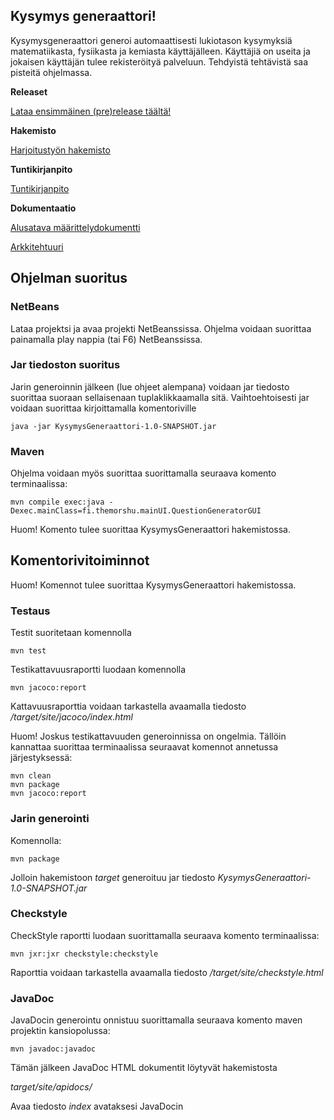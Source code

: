 ## Kysymys generaattori!

Kysymysgeneraattori generoi automaattisesti lukiotason kysymyksiä matematiikasta, fysiikasta ja kemiasta käyttäjälleen. Käyttäjiä on useita ja jokaisen käyttäjän tulee rekisteröityä palveluun. Tehdyistä tehtävistä saa pisteitä ohjelmassa.

**Releaset**

[Lataa ensimmäinen (pre)release täältä!](https://github.com/TheMorshu/otm-harjoitustyo/releases)

**Hakemisto**

[Harjoitustyön hakemisto](https://github.com/TheMorshu/otm-harjoitustyo/tree/master/KysymysGeneraattori)

**Tuntikirjanpito**

[Tuntikirjanpito](https://github.com/TheMorshu/otm-harjoitustyo/blob/master/dokumentaatio/tuntikirjanpito.md)

**Dokumentaatio**

[Alusatava määrittelydokumentti](https://github.com/TheMorshu/otm-harjoitustyo/tree/master/dokumentaatio/maarittelydokumentti.md)

[Arkkitehtuuri](https://github.com/TheMorshu/otm-harjoitustyo/tree/master/dokumentaatio/arkkitehtuuri.md)

## Ohjelman suoritus

### NetBeans

Lataa projektsi ja avaa projekti NetBeanssissa. Ohjelma voidaan suorittaa painamalla play nappia (tai F6) NetBeanssissa.

### Jar tiedoston suoritus

Jarin generoinnin jälkeen (lue ohjeet alempana) voidaan jar tiedosto suorittaa suoraan sellaisenaan tuplaklikkaamalla sitä. Vaihtoehtoisesti jar voidaan suorittaa kirjoittamalla komentoriville

```
java -jar KysymysGeneraattori-1.0-SNAPSHOT.jar
```


### Maven

Ohjelma voidaan myös suorittaa suorittamalla seuraava komento terminaalissa:
```
mvn compile exec:java -Dexec.mainClass=fi.themorshu.mainUI.QuestionGeneratorGUI
```
Huom! Komento tulee suorittaa KysymysGeneraattori hakemistossa.

## Komentorivitoiminnot

Huom! Komennot tulee suorittaa KysymysGeneraattori hakemistossa.

### Testaus

Testit suoritetaan komennolla

```
mvn test
```

Testikattavuusraportti luodaan komennolla

```
mvn jacoco:report
```

Kattavuusraporttia voidaan tarkastella avaamalla tiedosto _/target/site/jacoco/index.html_

Huom! Joskus testikattavuuden generoinnissa on ongelmia. Tällöin kannattaa suorittaa terminaalissa seuraavat komennot annetussa järjestyksessä:

```
mvn clean
mvn package
mvn jacoco:report
```


### Jarin generointi

Komennolla:

```
mvn package
```

Jolloin hakemistoon _target_ generoituu jar tiedosto _KysymysGeneraattori-1.0-SNAPSHOT.jar_



### Checkstyle

CheckStyle raportti luodaan suorittamalla seuraava komento terminaalissa:

```
mvn jxr:jxr checkstyle:checkstyle
```
Raporttia voidaan tarkastella avaamalla tiedosto _/target/site/checkstyle.html_


### JavaDoc

JavaDocin generointu onnistuu suorittamalla seuraava komento maven projektin kansiopolussa:
```
mvn javadoc:javadoc
```
Tämän jälkeen JavaDoc HTML dokumentit löytyvät hakemistosta 

_target/site/apidocs/_

Avaa tiedosto _index_ avataksesi JavaDocin



